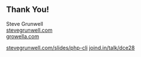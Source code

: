 ## Thank You!

Steve Grunwell<br>
[stevegrunwell.com](https://stevegrunwell.com)<br>
[growella.com](https://growella.com)

[stevegrunwell.com/slides/php-cli](https://stevegrunwell.com/slides/php-cli)<!-- .element: class="slides-link" -->
[joind.in/talk/dce28](https://joind.in/talk/dce28)<!-- .element: class="slides-link" -->